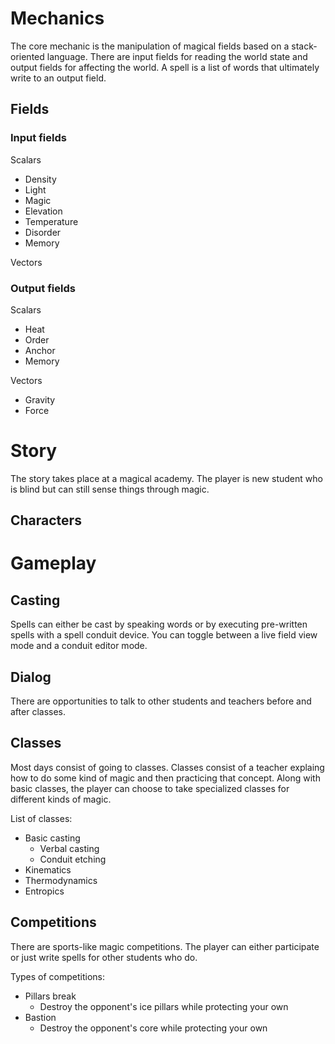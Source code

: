 # Mechanics

The core mechanic is the manipulation of magical fields based on a stack-oriented language.
There are input fields for reading the world state and output fields for affecting the world.
A spell is a list of words that ultimately write to an output field.

## Fields

### Input fields

Scalars
- Density
- Light
- Magic
- Elevation
- Temperature
- Disorder
- Memory

Vectors

### Output fields

Scalars
- Heat
- Order
- Anchor
- Memory

Vectors
- Gravity
- Force

# Story

The story takes place at a magical academy. 
The player is new student who is blind but can still sense things through magic.

## Characters

# Gameplay

## Casting

Spells can either be cast by speaking words or by executing pre-written spells with a spell conduit device.
You can toggle between a live field view mode and a conduit editor mode.

## Dialog

There are opportunities to talk to other students and teachers before and after classes.

## Classes

Most days consist of going to classes.
Classes consist of a teacher explaing how to do some kind of magic and then practicing that concept.
Along with basic classes, the player can choose to take specialized classes for different kinds of magic.

List of classes:
- Basic casting
  - Verbal casting
  - Conduit etching
- Kinematics
- Thermodynamics
- Entropics

## Competitions

There are sports-like magic competitions.
The player can either participate or just write spells for other students who do.

Types of competitions:
- Pillars break
  - Destroy the opponent's ice pillars while protecting your own
- Bastion
  - Destroy the opponent's core while protecting your own